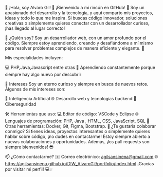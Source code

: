 🌟 ¡Hola, soy Alvaro Gil! 🌟
¡Bienvenido a mi rincón en GitHub! 🎉 Soy un apasionado del desarrollo y la tecnología, y aquí comparto mis proyectos, ideas y todo lo que me inspira. Si buscas código innovador, soluciones creativas o simplemente quieres conectar con un desarrollador curioso, ¡has llegado al lugar correcto!

🚀 ¿Quién soy?
Soy un desarrollador web, con un amor profundo por el código. Siempre estoy aprendiendo, creando y desafiándome a mí mismo para resolver problemas complejos de manera eficiente y elegante. 🚀

Mis especialidades incluyen:

💻 PHP,Java,Javascript entre otras
🌱 Aprendiendo constantemente porque siempre hay algo nuevo por descubrir

🌱 Intereses
Soy un eterno curioso y siempre en busca de nuevos retos. Algunos de mis intereses son:

🤖 Inteligencia Artificial
🌐 Desarrollo web y tecnologías backend
🔐 Ciberseguridad

🛠️ Herramientas que uso:
💻 Editor de código: VSCode y Eclipse
🌐 Lenguajes de programación: PHP, Java , HTML, CSS, JavaScript, SQL
🔧 Otras herramientas: Docker, Git, Figma, Bootstrap.
💬 ¿Te gustaría colaborar conmigo?
Si tienes ideas, proyectos interesantes o simplemente quieres hablar sobre código, ¡no dudes en contactarme! Estoy siempre abierto a nuevas colaboraciones y oportunidades. Además, ¡los pull requests son siempre bienvenidos! 😎

📫 ¿Cómo contactarme?
✉️ Correo electrónico: agilsansinena@gmail.com
🌐 https://agilsansinena.github.io/DIW_AlvaroGil/portfolio/index.html
¡Gracias por visitar mi perfil! 💻💡
